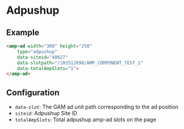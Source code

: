 # Adpushup

## Example

```html
<amp-ad width="300" height="250"
    type="adpushup"
    data-siteid="40827"
    data-slotpath="/103512698/AMP_COMPONENT_TEST_1"
    data-totalAmpSlots="1">
</amp-ad>
```

## Configuration

-   `data-slot`: The GAM ad unit path corresponding to the ad position
-   `siteid`: Adpushup Site ID
-   `totalAmpSlots`: Total adpushup amp-ad slots on the page
